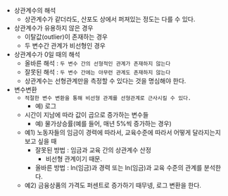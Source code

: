 - 상관계수의 해석
    - 상관계수가 같더라도, 산포도 상에서 퍼져있는 정도는 다를 수 있다.
- 상관계수가 유용하지 않은 경우
    - 이탈값(outlier)이 존재하는 경우
    - 두 변수간 관계가 비선형인 경우
- 상관계수가 0일 때의 해석
    - 올바른 해석 : `두 변수 간의 선형적인 관계가 존재하지 않는다`
    - 잘못된 해석 : `두 변수 간에는 아무런 관계도 존재하지 않는다`
    - 상관계수는 선형관계만을 측정할 수 있다는 것을 명심해야 한다.
- 변수변환
    - `적절한 변수 변환을 통해 비선형 관계를 선형관계로 근사시킬 수 있다.`
        - 예) 로그
    - 시간이 지남에 따라 값이 곱으로 증가하는 변수들
        - 예) 물가상승률(예를 들어, 매년 5%씩 증가하는 경우)
    - 예1) 노동자들의 임금이 경력에 따라서, 교육수준에 따라서 어떻게 달라지는지 보고 싶을 때
        - 잘못된 방법 : 임금과 교육 간의 상관계수 산정
            - 비선형 관계이기 때문.
        - 올바른 방법 : ln(임금)과 경력 또는 ln(임금)과 교육 수준의 관계를 분석한다.
    - 예2) 금융상품의 가격도 퍼센트로 증가하기 때무넹, 로그 변환을 한다.
    